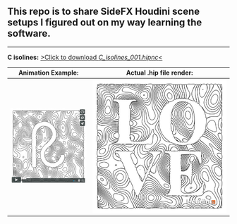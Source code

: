## This repo is to share SideFX Houdini scene setups I figured out on my way learning the software.
---


**C isolines:**
[>Click to download _C_isolines_001.hipnc_<](C_isolines_001.hipnc)

Animation Example: | Actual .hip file render:
------------ | -------------
<a href="https://vimeo.com/246115410"><img src="C_isolines_vimeo.jpg"></a> | <img src="C_isolines.jpg">



